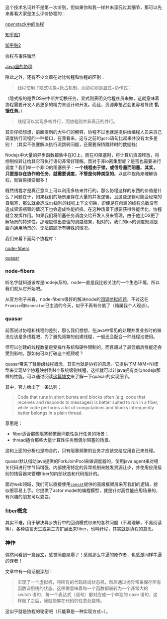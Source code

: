 这个技术名词并不是第一次听到，但如果你和我一样并未深究过其细节，那可以先来看看大家是怎么评价协程的：

[openstack中的协程](http://niusmallnan.github.io/_build/html/_templates/openstack/coroutine_usage.html)

[知乎贴1](https://www.zhihu.com/question/20511233)

[知乎贴2](https://www.zhihu.com/question/32218874/answer/55469714)

[协程与事件循环](http://www.ituring.com.cn/article/207808)

[Java里的协程](https://blog.maxleap.cn/archives/816)

除此之外，还有不少文章在对比线程和协程的区别：

> 线程使用了隐式切换+抢占机制，而协程则是显式+协作式；

（隐式指的是靠OS来中断并切换任务，显式则表明交给程序员来做，这就意味着协程需要开发人员更多的精力来设计和开发。而且，资源非抢占会更容易导致 **饥饿任务**。）

> 线程可以实现多核并行，而协程则并非真正的并行。

其实仔细想想，前面提到的大牛们的解释，协程不过也就是提供给编程人员来自己调度执行流程的一种接口，在我看来，这与之前的`goto`语句比起来并没有太多差别！（其实不仅要解决执行流跳转问题，还需要保持跳转时的数据栈）

Nodejs中大量的异步函数都集中在IO上，而在IO阻塞时，将计算机资源释放，将控制权转让给其它可执行语句非常好理解。而对于非io密集型呢？是否也需要进行调度？我们举一个非IO的阻塞例子：**一个线程由于锁，或信号量而阻塞**。**其实，只要是存在协作的任务，就需要调度，不管是何种类型的**。以这种视角来理解协程，就容易接受很多！

既然线程才是真正意义上可以利用多核来并行的，那么协程这样的东西的价值是什么？问题在于，如果我们的场景里存在大量的并发逻辑，且这些逻辑可能会经常的自阻塞，那么就会造成os级别的线程上下文切换，即便是在创建的线程总数没有造成资源瓶颈的情况下也会造成性能折损。在这种场景下想要获得性能优化，协程就会发挥作用。如果我们将阻塞任务调度交给开发人员来管理，由于他比OS更了解场景的特殊性，那理应做出更佳的调度结果，相对的，我们的os的调度规则是面向通用场景的，无法照顾所有特殊的情况。


我们来看下面两个协程库：

[node-fibers](https://github.com/laverdet/node-fibers)

[quasar](https://github.com/puniverse/quasar)

### node-fibers

听名字就知道该库是nodejs系的，node一直是我比较关注的一个生态环境，所以我们就从它开始吧。

从官方例子来看，node-fibers很好的解决node的[回调地狱问题](https://bjouhier.wordpress.com/2012/03/11/fibers-and-threads-in-node-js-what-for/#show-last-Point)，不过这在`Promise`和`Generator`已主流的今天，似乎不再有价值了（纯属我个人观点）。

### quasar

前面说过协程和线程的差别，那么我们想想，在java中常见的处理并发业务时的做法应该是多线程吧，为了避免频繁的创建线程，一般还会配合一种线程池使用。

但可以创建的线程数量是受操作系统和硬件限制的，而且超过了最佳值后性能还会受到影响。那如何可以打破这个瓶颈呢？

quasar带来了轻量级线程概念，其实也就是协程的意思。它提供了M:N(M>N)模型来实现M个协程映射到N个系统级别线程，这样就可以让java拥有类似nodejs那样的性能。可以通过阅读[这篇博文](http://blog.paralleluniverse.co/2014/02/06/fibers-threads-strands/#show-last-Point)来了解一下quasar的实现细节。

其中，官方给出了一条法则：

> Code that runs in short bursts and blocks often (e.g. code that receives and responds to messages) is better suited to run in a fiber, while code performs a lot of computations and blocks infrequently better belongs in a plain thread.

意思是：

- fiber适合那些阻塞频繁而间歇性执行任务的场景；
- thread适合那些大量计算性任务而偶尔阻塞的场景。

这和上面的分析也是吻合的，只有阻塞频繁的业务才应该交给应用自己来处理。

quasar默认借助java提供的ForkJoinPool来做调度器的，使用java agent来对相关代码进行字节码增强，内部使用特定的异常机制来触发资源让步，并使用应用级别的栈容器来管理fiber的内部状态和代码指针的。

面对web领域，我们可以直接使用[`comsat`](http://www.paralleluniverse.co/comsat/)提供的高级框架层来写我们的逻辑，貌似很容易上手。它提供了actor model的编程模型，就是针对高性能应用场景的，有兴趣的朋友可以耍耍。

### fiber概念

其实不难，用于解决异步执行中的回调模式带来的各种问题（不易理解，不易阅读等），各种语言天生或第三方扩展出来fiber，也叫纤程，其实就是协程的意思。


### 神作

偶然间看到一篇[译文](http://www.zcfy.cc/article/365#show-last-Point)，感觉简直屌爆了！感谢那么牛逼的原作者，也感激同样牛逼的译者！

文章中有一段话很深刻：

>实现了一个虚拟机，将所有的代码转成状态机，然后通过抛异常来保存所有函数调用栈的状态。这样做意味着每一个函数都被转为一个非常大的 switch 语句，每一个表达式（语句）都对应成一个单独的 case 语句，这样做了之后，我就能够在代码的任意处跳转。

这似乎就是协程的秘密吧（只能算是一种实现方式~）。
